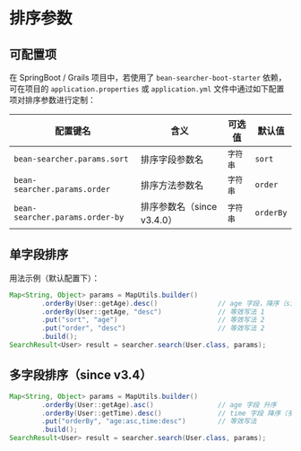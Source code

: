 # 排序参数

## 可配置项

在 SpringBoot / Grails 项目中，若使用了 `bean-searcher-boot-starter` 依赖，可在项目的 `application.properties` 或 `application.yml` 文件中通过如下配置项对排序参数进行定制：

配置键名 | 含义 | 可选值 | 默认值
-|-|-|-
`bean-searcher.params.sort` | 排序字段参数名 | `字符串` | `sort`
`bean-searcher.params.order` | 排序方法参数名 | `字符串` | `order`
`bean-searcher.params.order-by` | 排序参数名（since v3.4.0） | `字符串` | `orderBy`

## 单字段排序

用法示例（默认配置下）：

```java
Map<String, Object> params = MapUtils.builder()
        .orderBy(User::getAge).desc()               // age 字段，降序（since v3.7.1）（推荐写法）
        .orderBy(User::getAge, "desc")              // 等效写法 1
        .put("sort", "age")                         // 等效写法 2
        .put("order", "desc")                       // 等效写法 2
        .build();
SearchResult<User> result = searcher.search(User.class, params);
```

## 多字段排序（since v3.4）

```java
Map<String, Object> params = MapUtils.builder()
        .orderBy(User::getAge).asc()                // age 字段 升序
        .orderBy(User::getTime).desc()              // time 字段 降序（多次调佣 orderBy 方法）
        .put("orderBy", "age:asc,time:desc")        // 等效写法      
        .build();
SearchResult<User> result = searcher.search(User.class, params);
```
